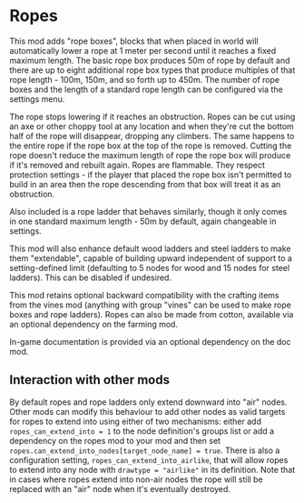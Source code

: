 # Ropes

This mod adds "rope boxes", blocks that when placed in world will automatically lower a rope at 1 meter per second until it reaches a fixed maximum length. The basic rope box produces 50m of rope by default and there are up to eight additional rope box types that produce multiples of that rope length - 100m, 150m, and so forth up to 450m. The number of rope boxes and the length of a standard rope length can be configured via the settings menu.

The rope stops lowering if it reaches an obstruction. Ropes can be cut using an axe or other choppy tool at any location and when they're cut the bottom half of the rope will disappear, dropping any climbers. The same happens to the entire rope if the rope box at the top of the rope is removed. Cutting the rope doesn't reduce the maximum length of rope the rope box will produce if it's removed and rebuilt again. Ropes are flammable. They respect protection settings - if the player that placed the rope box isn't permitted to build in an area then the rope descending from that box will treat it as an obstruction.

Also included is a rope ladder that behaves similarly, though it only comes in one standard maximum length - 50m by default, again changeable in settings.

This mod will also enhance default wood ladders and steel ladders to make them "extendable", capable of building upward independent of support to a setting-defined limit (defaulting to 5 nodes for wood and 15 nodes for steel ladders). This can be disabled if undesired.

This mod retains optional backward compatibility with the crafting items from the vines mod (anything with group "vines" can be used to make rope boxes and rope ladders). Ropes can also be made from cotton, available via an optional dependency on the farming mod.

In-game documentation is provided via an optional dependency on the doc mod.

## Interaction with other mods

By default ropes and rope ladders only extend downward into "air" nodes. Other mods can modify this behaviour to add other nodes as valid targets for ropes to extend into using either of two mechanisms: either add `ropes_can_extend_into = 1` to the node definition's groups list or add a dependency on the ropes mod to your mod and then set `ropes.can_extend_into_nodes[target_node_name] = true`. There is also a configuration setting, `ropes_can_extend_into_airlike`, that will allow ropes to extend into any node with `drawtype = "airlike"` in its definition. Note that in cases where ropes extend into non-air nodes the rope will still be replaced with an "air" node when it's eventually destroyed.